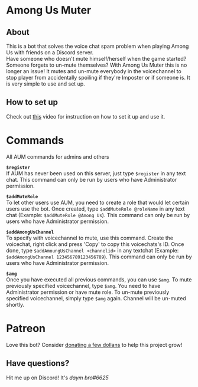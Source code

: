 # Among Us Muter
## About
This is a bot that solves the voice chat spam problem when playing Among Us with friends on a Discord server.   
Have someone who doesn't mute himself/herself when the game started? Someone forgets to un-mute themselves? With Among Us Muter this is no longer an issue! It mutes and un-mute everybody in the voicechannel to stop player from accidentally spoiling if they're Imposter or if someone is. It is very simple to use and set up.
## How to set up
Check out [this](https://www.youtube.com/watch?v=y4IwTTkcpc8) video for instruction on how to set it up and use it.
# Commands
All AUM commands for admins and others

**`$register`**    
If AUM has never been used on this server, just type `$register` in any text chat. This command can only be run by users who have Administrator permission.

**`$addMuteRole`**   
To let other users use AUM, you need to create a role that would let certain users use the bot. Once created, type `$addMuteRole @roleName` in any text chat (Example: `$addMuteRole @Among Us`). This command can only be run by users who have Administrator permission.

**`$addAmongUsChannel`**      
To specify with voicechannel to mute, use this command. Create the voicechat, right click and press 'Copy' to copy this voicechats's ID. Once done, type `$addAmoungUsChannel <channelid>` in any textchat (Example: `$addAmongUsChannel 123456789123456789`). This command can only be run by users who have Administrator permission.

**`$amg`**   
Once you have executed all previous commands, you can use `$amg`. To mute previously specified voicechannel, type `$amg`. You need to have Administrator permission or have mute role. To un-mute previously specified voicechannel, simply type `$amg` again. Channel will be un-muted shortly.

# Patreon
Love this bot? Consider [donating a few dollans](https://www.patreon.com/da_dev) to help this project grow!

## Have questions?
Hit me up on Discord! It's *daym bro#6625*